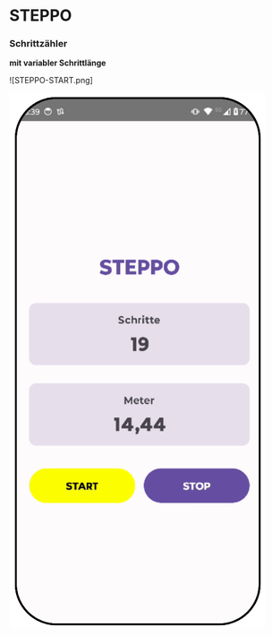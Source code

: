 # STEPPO

### **Schrittzähler**

**mit variabler Schrittlänge**

![STEPPO-START.png]

![The San Juan Mountains are beautiful!](STEPPO-START.png)
